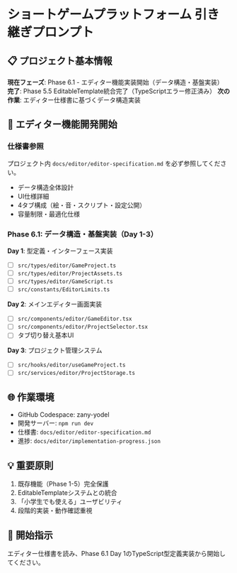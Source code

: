# ショートゲームプラットフォーム 引き継ぎプロンプト

## 📋 プロジェクト基本情報
**現在フェーズ**: Phase 6.1 - エディター機能実装開始（データ構造・基盤実装）
**完了**: Phase 5.5 EditableTemplate統合完了（TypeScriptエラー修正済み）
**次の作業**: エディター仕様書に基づくデータ構造実装

## 🎯 エディター機能開発開始

### 仕様書参照
プロジェクト内 `docs/editor/editor-specification.md` を必ず参照してください。
- データ構造全体設計
- UI仕様詳細  
- 4タブ構成（絵・音・スクリプト・設定公開）
- 容量制限・最適化仕様

### Phase 6.1: データ構造・基盤実装（Day 1-3）
**Day 1**: 型定義・インターフェース実装
- [ ] `src/types/editor/GameProject.ts`
- [ ] `src/types/editor/ProjectAssets.ts`  
- [ ] `src/types/editor/GameScript.ts`
- [ ] `src/constants/EditorLimits.ts`

**Day 2**: メインエディター画面実装
- [ ] `src/components/editor/GameEditor.tsx`
- [ ] `src/components/editor/ProjectSelector.tsx`
- [ ] タブ切り替え基本UI

**Day 3**: プロジェクト管理システム
- [ ] `src/hooks/editor/useGameProject.ts`
- [ ] `src/services/editor/ProjectStorage.ts`

## 🌐 作業環境
- GitHub Codespace: zany-yodel
- 開発サーバー: `npm run dev`
- 仕様書: `docs/editor/editor-specification.md`
- 進捗: `docs/editor/implementation-progress.json`

## 💡 重要原則
1. 既存機能（Phase 1-5）完全保護
2. EditableTemplateシステムとの統合
3. 「小学生でも使える」ユーザビリティ
4. 段階的実装・動作確認重視

## 🚀 開始指示
エディター仕様書を読み、Phase 6.1 Day 1のTypeScript型定義実装から開始してください。
